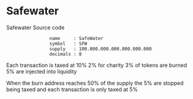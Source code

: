 # Safewater

Safewater Source code 


                    name     : SafeWater
                    symbol   : SFW
                    supply   : 100.000.000.000.000.000.000
                    decimals : 8
   
   Each transaction is taxed at 10%
        2% for charity
        3% of tokens are burned
        5% are injected into liquidity
        
   When the burn address reaches 50% of the supply the 5% are stopped being taxed and each transaction is only taxed at 5%
   
   
   
   
   
